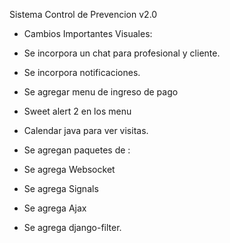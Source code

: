 Sistema Control de Prevencion v2.0 
- Cambios Importantes Visuales:
 - Se incorpora un chat para profesional y cliente.
 - Se incorpora notificaciones.
 - Se agregar menu de ingreso de pago
 - Sweet alert 2 en los menu
 - Calendar java para ver visitas.
 
 
 
- Se agregan paquetes de :
 - Se agrega Websocket
 - Se agrega Signals
 - Se agrega Ajax
 - Se agrega django-filter.
 


